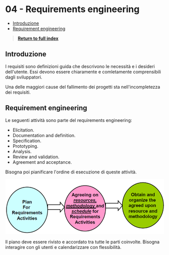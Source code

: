 # 04 - Requirements engineering <!-- omit from toc -->

- [Introduzione](#introduzione)
- [Requirement engineering](#requirement-engineering)

> [**Return to full index**](00%20-%20Index.md)

## Introduzione

I requisiti sono definizioni guida che descrivono le necessità e i desideri dell'utente. Essi devono essere chiaramente e comletamente comprensibili dagli sviluppatori.

Una delle maggiori cause del fallimento dei progetti sta nell'incompletezza dei requisiti.

## Requirement engineering

Le seguenti attività sono parte del requirements engineering:

- Elicitation.
- Documentation and definition.
- Specification.
- Prototyping.
- Analysis.
- Review and validation.
- Agreement and acceptance.

Bisogna poi pianificare l'ordine di esecuzione di queste attività.

![requirements_processing](resources\requirements_processing.png)

Il piano deve essere rivisto e accordato tra tutte le parti coinvolte. Bisogna interagire con gli utenti e calendarizzare con flessibilità. 
